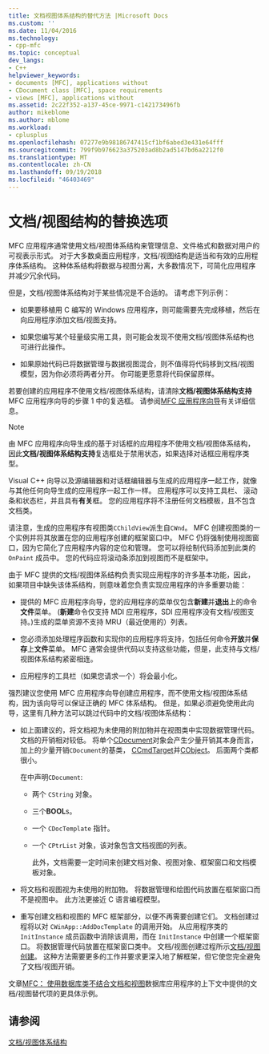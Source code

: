 ```yaml
---
title: 文档视图体系结构的替代方法 |Microsoft Docs
ms.custom: ''
ms.date: 11/04/2016
ms.technology:
- cpp-mfc
ms.topic: conceptual
dev_langs:
- C++
helpviewer_keywords:
- documents [MFC], applications without
- CDocument class [MFC], space requirements
- views [MFC], applications without
ms.assetid: 2c22f352-a137-45ce-9971-c142173496fb
author: mikeblome
ms.author: mblome
ms.workload:
- cplusplus
ms.openlocfilehash: 07277e9b98186747415cf1bf6abed3e431e64fff
ms.sourcegitcommit: 799f9b976623a375203ad8b2ad5147bd6a2212f0
ms.translationtype: MT
ms.contentlocale: zh-CN
ms.lasthandoff: 09/19/2018
ms.locfileid: "46403469"
---
```

# <a name="alternatives-to-the-documentview-architecture"></a>文档/视图结构的替换选项

MFC 应用程序通常使用文档/视图体系结构来管理信息、文件格式和数据对用户的可视表示形式。 对于大多数桌面应用程序，文档/视图结构是适当和有效的应用程序体系结构。 这种体系结构将数据与视图分离，大多数情况下，可简化应用程序并减少冗余代码。

但是，文档/视图体系结构对于某些情况是不合适的。 请考虑下列示例：

- 如果要移植用 C 编写的 Windows 应用程序，则可能需要先完成移植，然后在向应用程序添加文档/视图支持。

- 如果您编写某个轻量级实用工具，则可能会发现不使用文档/视图体系结构也可进行此操作。

- 如果原始代码已将数据管理与数据视图混合，则不值得将代码移到文档/视图模型，因为你必须将两者分开。 你可能更愿意将代码保留原样。

若要创建的应用程序不使用文档/视图体系结构，请清除**文档/视图体系结构支持**MFC 应用程序向导的步骤 1 中的复选框。 请参阅[MFC 应用程序向导](../mfc/reference/mfc-application-wizard.md)有关详细信息。

> [!NOTE]
>  由 MFC 应用程序向导生成的基于对话框的应用程序不使用文档/视图体系结构，因此**文档/视图体系结构支持**复选框处于禁用状态，如果选择对话框应用程序类型。

Visual C++ 向导以及源编辑器和对话框编辑器与生成的应用程序一起工作，就像与其他任何向导生成的应用程序一起工作一样。 应用程序可以支持工具栏、 滚动条和状态栏，并且具有**有关**框。 您的应用程序将不注册任何文档模板，且不包含文档类。

请注意，生成的应用程序有视图类`CChildView`派生自`CWnd`。 MFC 创建视图类的一个实例并将其放置在您的应用程序创建的框架窗口中。 MFC 仍将强制使用视图窗口，因为它简化了应用程序内容的定位和管理。 您可以将绘制代码添加到此类的 `OnPaint` 成员中。 您的代码应将滚动条添加到视图而不是框架中。

由于 MFC 提供的文档/视图体系结构负责实现应用程序的许多基本功能，因此，如果项目中缺失该体系结构，则意味着您负责实现应用程序的许多重要功能：

- 提供的 MFC 应用程序向导，您的应用程序的菜单仅包含**新建**并**退出**上的命令**文件**菜单。 (**新建**命令仅支持 MDI 应用程序，SDI 应用程序没有文档/视图支持。)生成的菜单资源不支持 MRU（最近使用的）列表。

- 您必须添加处理程序函数和实现你的应用程序将支持，包括任何命令**开放**并**保存**上**文件**菜单。 MFC 通常会提供代码以支持这些功能，但是，此支持与文档/视图体系结构紧密相连。

- 应用程序的工具栏（如果您请求一个）将会最小化。

强烈建议您使用 MFC 应用程序向导创建应用程序，而不使用文档/视图体系结构，因为该向导可以保证正确的 MFC 体系结构。 但是，如果必须避免使用此向导，这里有几种方法可以跳过代码中的文档/视图体系结构：

- 如上面建议的，将文档视为未使用的附加物并在视图类中实现数据管理代码。 文档的开销相对较低。 将单个[CDocument](../mfc/reference/cdocument-class.md)对象会产生少量开销其本身而言，加上的少量开销`CDocument`的基类， [CCmdTarget](../mfc/reference/ccmdtarget-class.md)并[CObject](../mfc/reference/cobject-class.md)。 后面两个类都很小。

     在中声明`CDocument`:

   - 两个 `CString` 对象。

   - 三个**BOOL**s。

   - 一个 `CDocTemplate` 指针。

   - 一个 `CPtrList` 对象，该对象包含文档视图的列表。

     此外，文档需要一定时间来创建文档对象、视图对象、框架窗口和文档模板对象。

- 将文档和视图视为未使用的附加物。 将数据管理和绘图代码放置在框架窗口而不是视图中。 此方法更接近 C 语言编程模型。

- 重写创建文档和视图的 MFC 框架部分，以便不再需要创建它们。 文档创建过程将以对 `CWinApp::AddDocTemplate` 的调用开始。 从应用程序类的 `InitInstance` 成员函数中消除该调用，而在 `InitInstance` 中创建一个框架窗口。 将数据管理代码放置在框架窗口类中。 文档/视图创建过程所示[文档/视图创建](../mfc/document-view-creation.md)。 这种方法需要更多的工作并要求更深入地了解框架，但它使您完全避免了文档/视图开销。

文章[MFC： 使用数据库类不结合文档和视图](../data/mfc-using-database-classes-without-documents-and-views.md)数据库应用程序的上下文中提供的文档/视图替代项的更具体示例。

## <a name="see-also"></a>请参阅

[文档/视图体系结构](../mfc/document-view-architecture.md)


